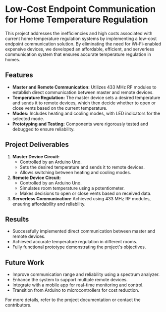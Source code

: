 

# Low-Cost Endpoint Communication for Home Temperature Regulation

This project addresses the inefficiencies and high costs associated with current home temperature regulation systems by implementing a low-cost endpoint communication solution. By eliminating the need for Wi-Fi-enabled expensive devices, we developed an affordable, efficient, and serverless communication system that ensures accurate temperature regulation in homes.

## Features
- **Master and Remote Communication:** Utilizes 433 MHz RF modules to establish direct communication between master and remote devices.
- **Temperature Regulation:** The master device sets a desired temperature and sends it to remote devices, which then decide whether to open or close vents based on the current temperature.
- **Modes:** Includes heating and cooling modes, with LED indicators for the selected mode.
- **Prototyping and Testing:** Components were rigorously tested and debugged to ensure reliability.

## Project Deliverables
1. **Master Device Circuit:**
   - Controlled by an Arduino Uno.
   - Sets the desired temperature and sends it to remote devices.
   - Allows switching between heating and cooling modes.
2. **Remote Device Circuit:**
   - Controlled by an Arduino Uno.
   - Simulates room temperature using a potentiometer.
   - Makes decisions to open or close vents based on received data.
3. **Serverless Communication:** Achieved using 433 MHz RF modules, ensuring affordability and reliability.

## Results
- Successfully implemented direct communication between master and remote devices.
- Achieved accurate temperature regulation in different rooms.
- Fully functional prototype demonstrating the project's objectives.

## Future Work
- Improve communication range and reliability using a spectrum analyzer.
- Enhance the system to support multiple remote devices.
- Integrate with a mobile app for real-time monitoring and control.
- Transition from Arduino to microcontrollers for cost reduction.


For more details, refer to the project documentation or contact the contributors.
